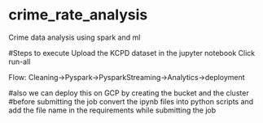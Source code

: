 # crime_rate_analysis
Crime data analysis using spark and ml

#Steps to execute
Upload the KCPD dataset in the jupyter notebook
Click run-all

Flow:
Cleaning->Pyspark->PysparkStreaming->Analytics->deployment

#also we can deploy this on GCP by creating the bucket and the cluster
#before submitting the job convert the ipynb files into python scripts and add the file name in the requirements while submitting the job
